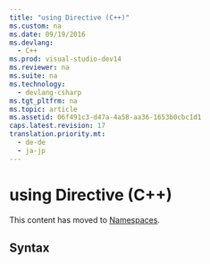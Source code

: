 ```yaml
---
title: "using Directive (C++)"
ms.custom: na
ms.date: 09/19/2016
ms.devlang: 
  - C++
ms.prod: visual-studio-dev14
ms.reviewer: na
ms.suite: na
ms.technology: 
  - devlang-csharp
ms.tgt_pltfrm: na
ms.topic: article
ms.assetid: 06f491c3-d47a-4a58-aa36-1653b0cbc1d1
caps.latest.revision: 17
translation.priority.mt: 
  - de-de
  - ja-jp
---
```

# using Directive (C++)
This content has moved to [Namespaces](../vs140/Namespaces--C---.md).  
  
## Syntax